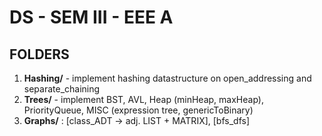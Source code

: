 # DS - SEM III - EEE A

## FOLDERS

1. **Hashing/** - implement hashing datastructure on open_addressing and separate_chaining
2. **Trees/** - implement BST, AVL, Heap (minHeap, maxHeap), PriorityQueue, MISC (expression tree, genericToBinary)
3. **Graphs/** : [class_ADT -> adj. LIST + MATRIX], [bfs_dfs]
